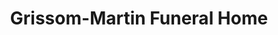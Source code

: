 ---
title: "Grissom-Martin Funeral Home"
url: /columbia/grissom-martin-funeral-home/
shop: Bestattungen
---